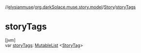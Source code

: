 //[elysianmuse](../../../index.md)/[org.darkSolace.muse.story.model](../index.md)/[Story](index.md)/[storyTags](story-tags.md)

# storyTags

[jvm]\
var [storyTags](story-tags.md): [MutableList](https://kotlinlang.org/api/latest/jvm/stdlib/kotlin.collections/-mutable-list/index.html)
&lt;[StoryTag](../-story-tag/index.md)&gt;
